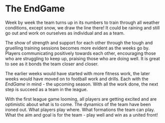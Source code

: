 # The EndGame


Week by week the team turns up in its numbers to train through all weather conditions, except snow, we draw the line there! It could be raining and still go out and work on ourselves as individual and as a team.

The show of strength and support for each other through the tough and gruelling training sessions becomes more evident as the weeks go by.  Players communicating positively towards each other, encouraging those who are struggling to keep up, praising those who are doing well.  It is great to see as it bonds the team closer and closer.

The earlier weeks would have started with more fitness work, the later weeks would have moved on to football work and drills.  Each with the _EndGame_ in mind - the upcoming season.  With all the work done, the next step is succeed as a team in the league.

With the first league game looming, all players are getting excited and are optimistic about what is to come.  The dynamics of the team have been ironed out.  What players play where.  What formations the team can play.  What the aim and goal is for the team - play well and win as a united front!